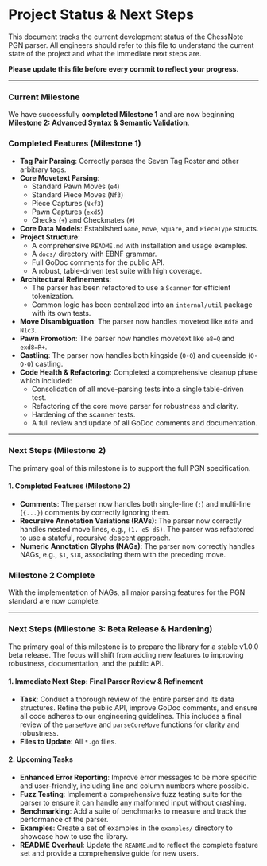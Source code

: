 # Project Status & Next Steps

This document tracks the current development status of the ChessNote PGN parser. All engineers should refer to this file to understand the current state of the project and what the immediate next steps are.

**Please update this file before every commit to reflect your progress.**

---

### Current Milestone

We have successfully **completed Milestone 1** and are now beginning **Milestone 2: Advanced Syntax & Semantic Validation**.

### Completed Features (Milestone 1)

- **Tag Pair Parsing**: Correctly parses the Seven Tag Roster and other arbitrary tags.
- **Core Movetext Parsing**:
  - Standard Pawn Moves (`e4`)
  - Standard Piece Moves (`Nf3`)
  - Piece Captures (`Nxf3`)
  - Pawn Captures (`exd5`)
  - Checks (`+`) and Checkmates (`#`)
- **Core Data Models**: Established `Game`, `Move`, `Square`, and `PieceType` structs.
- **Project Structure**:
  - A comprehensive `README.md` with installation and usage examples.
  - A `docs/` directory with EBNF grammar.
  - Full GoDoc comments for the public API.
  - A robust, table-driven test suite with high coverage.
- **Architectural Refinements**:
  - The parser has been refactored to use a `Scanner` for efficient tokenization.
  - Common logic has been centralized into an `internal/util` package with its own tests.
- **Move Disambiguation**: The parser now handles movetext like `Rdf8` and `N1c3`.
- **Pawn Promotion**: The parser now handles movetext like `e8=Q` and `exd8=R+`.
- **Castling**: The parser now handles both kingside (`O-O`) and queenside (`O-O-O`) castling.
- **Code Health & Refactoring**: Completed a comprehensive cleanup phase which included:
  - Consolidation of all move-parsing tests into a single table-driven test.
  - Refactoring of the core move parser for robustness and clarity.
  - Hardening of the scanner tests.
  - A full review and update of all GoDoc comments and documentation.

---

### Next Steps (Milestone 2)

The primary goal of this milestone is to support the full PGN specification.

#### 1. Completed Features (Milestone 2)

- **Comments**: The parser now handles both single-line (`;`) and multi-line (`{...}`) comments by correctly ignoring them.
- **Recursive Annotation Variations (RAVs)**: The parser now correctly handles nested move lines, e.g., `(1. e5 d5)`. The parser was refactored to use a stateful, recursive descent approach.
- **Numeric Annotation Glyphs (NAGs)**: The parser now correctly handles NAGs, e.g., `$1`, `$18`, associating them with the preceding move.

### Milestone 2 Complete

With the implementation of NAGs, all major parsing features for the PGN standard are now complete.

---

### Next Steps (Milestone 3: Beta Release & Hardening)

The primary goal of this milestone is to prepare the library for a stable v1.0.0 beta release. The focus will shift from adding new features to improving robustness, documentation, and the public API.

#### 1. Immediate Next Step: Final Parser Review & Refinement

- **Task**: Conduct a thorough review of the entire parser and its data structures. Refine the public API, improve GoDoc comments, and ensure all code adheres to our engineering guidelines. This includes a final review of the `parseMove` and `parseCoreMove` functions for clarity and robustness.
- **Files to Update**: All `*.go` files.

#### 2. Upcoming Tasks

- **Enhanced Error Reporting**: Improve error messages to be more specific and user-friendly, including line and column numbers where possible.
- **Fuzz Testing**: Implement a comprehensive fuzz testing suite for the parser to ensure it can handle any malformed input without crashing.
- **Benchmarking**: Add a suite of benchmarks to measure and track the performance of the parser.
- **Examples**: Create a set of examples in the `examples/` directory to showcase how to use the library.
- **README Overhaul**: Update the `README.md` to reflect the complete feature set and provide a comprehensive guide for new users.
